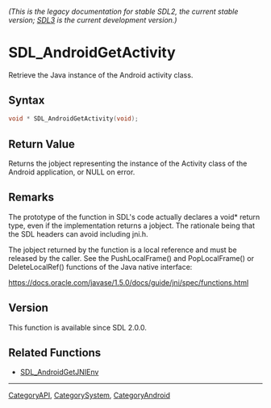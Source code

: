 ###### (This is the legacy documentation for stable SDL2, the current stable version; [SDL3](https://wiki.libsdl.org/SDL3/) is the current development version.)
# SDL_AndroidGetActivity

Retrieve the Java instance of the Android activity class.

## Syntax

```c
void * SDL_AndroidGetActivity(void);

```

## Return Value

Returns the jobject representing the instance of the Activity class of the
Android application, or NULL on error.

## Remarks

The prototype of the function in SDL's code actually declares a void*
return type, even if the implementation returns a jobject. The rationale
being that the SDL headers can avoid including jni.h.

The jobject returned by the function is a local reference and must be
released by the caller. See the PushLocalFrame() and PopLocalFrame() or
DeleteLocalRef() functions of the Java native interface:

https://docs.oracle.com/javase/1.5.0/docs/guide/jni/spec/functions.html

## Version

This function is available since SDL 2.0.0.

## Related Functions

* [SDL_AndroidGetJNIEnv](SDL_AndroidGetJNIEnv)

----
[CategoryAPI](CategoryAPI), [CategorySystem](CategorySystem), [CategoryAndroid](CategoryAndroid)


